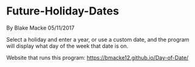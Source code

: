 # Future-Holiday-Dates
By Blake Macke 05/11/2017

Select a holiday and enter a year, or use a custom date, and the program will display what day of the week that date is on. 

Website that runs this program: https://bmacke12.github.io/Day-of-Date/
